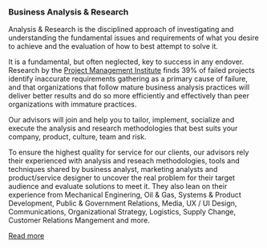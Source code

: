 ### Business Analysis & Research

Analysis & Research is the disciplined approach of investigating and understanding the fundamental issues and requirements of what you desire to achieve and the evaluation of how to best attempt to solve it. 

It is a fundamental, but often neglected, key to success in any endover. Research by the [Project Management Institute](https://www.pmi.org/learning/thought-leadership/pulse/pulse-of-the-profession-2017) finds 39% of failed projects identify inaccurate requirements gathering as a primary cause of failure, and that organizations that follow mature business analysis practices will deliver better results and do so more efficiently and effectively than peer organizations with immature practices.


Our advisors will join and help you to tailor, implement, socialize and execute the analysis and research methodologies that best suits your company, product, culture, team and risk.

To ensure the highest quality for service for our clients, our advisors rely their experienced with analysis and reseach methodologies, tools and techniques shared by business analyst, marketing analysts and product/service designer to uncover the real problem for their target audience and evaluate solutions to meet it. They also lean on their experience from Mechanical Enginering, Oil & Gas, Systems & Product Development, Public & Government Relations, Media, UX / UI Design, Communications, Organizational Strategy, Logistics, Supply Change, Customer Relations Mangement and more. 

[Read more](/services/analysisresearch)